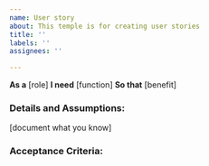 ```yaml
---
name: User story
about: This temple is for creating user stories
title: ''
labels: ''
assignees: ''

---
```


**As a** [role]
**I need** [function]
**So that** [benefit]

### Details and Assumptions:
[document what you know]
### Acceptance Criteria:

